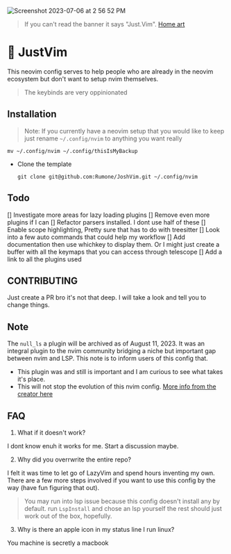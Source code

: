![Screenshot 2023-07-06 at 2 56 52 PM](https://github.com/Rumone/JoshNvim/assets/63555633/9a3adb41-a686-4b3c-9d6d-afe3ba7be54e)
> If you can't read the banner it says "Just.Vim". [Home art](https://ascii.today/)

# 🫣 JustVim
This neovim config serves to help people who are already in the neovim ecosystem but don't want to setup nvim themselves.
> The keybinds are very oppinionated

## Installation
> Note: If you currently have a neovim setup that you would like to keep just rename `~/.config/nvim` to anything you want really
```
mv ~/.config/nvim ~/.config/thisIsMyBackup
```
- Clone the template
  ```
  git clone git@github.com:Rumone/JoshVim.git ~/.config/nvim
  ```

## Todo
[] Investigate more areas for lazy loading plugins
[] Remove even more plugins if I can
[] Refactor parsers installed. I dont use half of these
[] Enable scope highlighting, Pretty sure that has to do with treesitter
[] Look into a few auto commands that could help my workflow
[] Add documentation then use whichkey to display them. Or I might just create a buffer with all the keymaps that you can access through telescope
[] Add a link to all the plugins used 

## CONTRIBUTING
Just create a PR bro it's not that deep. I will take a look and tell you to change things.

## Note
The `null_ls` a plugin will be archived as of August 11, 2023. It was an integral plugin to the nvim community bridging a niche but important gap between nvim and LSP.
This note is to inform users of this config that.
- This plugin was and still is important and I am curious to see what takes it's place.
- This will not stop the evolution of this nvim config.
[More info from the creator here](https://github.com/jose-elias-alvarez/null-ls.nvim/issues/1621)


## FAQ
1. What if it doesn't work?

I dont know enuh it works for me. Start a discussion maybe.

2. Why did you overrwrite the entire repo?

I felt it was time to let go of LazyVim and spend hours inventing my own. There are a few more steps involved if you want to use this config by the way (have fun figuring that out).
> You may run into lsp issue because this config doesn't install any by default. run `LspInstall` and chose an lsp yourself the rest should just work out of the box, hopefully.

3. Why is there an apple icon in my status line I run linux?

You machine is secretly a macbook
